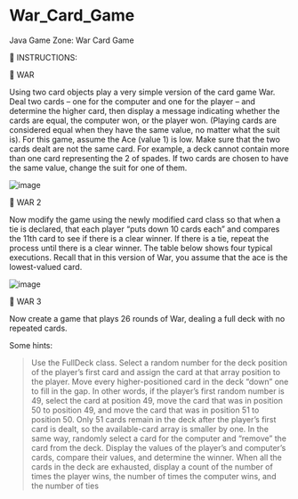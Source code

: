 # War_Card_Game
Java Game Zone: War Card Game

📝 INSTRUCTIONS:

🔶 WAR 

Using two card objects play a very simple version of the card game War. Deal two cards – one for the computer and one for the player – and determine the higher card, 
then display a message indicating whether the cards are equal, the computer won, or the player won. (Playing cards are considered equal when they have the same value, 
no matter what the suit is). For this game, assume the Ace (value 1) is low. Make sure that the two cards dealt are not the same card. 
For example, a deck cannot contain more than one card representing the 2 of spades. If two cards are chosen to have the same value, change the suit for one of them.

![image](https://user-images.githubusercontent.com/105072341/193649382-c7f05185-578c-407a-88d2-1c69b4d46e41.png)

🔶 WAR 2

Now modify the game using the newly modified card class so that when a tie is declared, that each player “puts down 10 cards each” and compares the 11th card to see 
if there is a clear winner. If there is a tie, repeat the process until there is a clear winner. The table below shows four typical executions. 
Recall that in this version of War, you assume that the ace is the lowest-valued card.

![image](https://user-images.githubusercontent.com/105072341/193649716-db099b84-cda3-496d-a8da-cf328845088d.png)

🔶 WAR 3

Now create a game that plays 26 rounds of War, dealing a full deck with no repeated cards. 

Some hints:

> Use the FullDeck class.
> Select a random number for the deck position of the player’s first card and 
assign the card at that array position to the player.
> Move every higher-positioned card in the deck “down” one to fill in the gap. In 
other words, if the player’s first random number is 49, select the card at 
position 49, move the card that was in position 50 to position 49, and move the 
card that was in position 51 to position 50. Only 51 cards remain in the deck 
after the player’s first card is dealt, so the available-card array is smaller by 
one.
> In the same way, randomly select a card for the computer and “remove” the
card from the deck.
> Display the values of the player’s and computer’s cards, compare their values, 
and determine the winner.
> When all the cards in the deck are exhausted, display a count of the number of
times the player wins, the number of times the computer wins, and the number 
of ties


